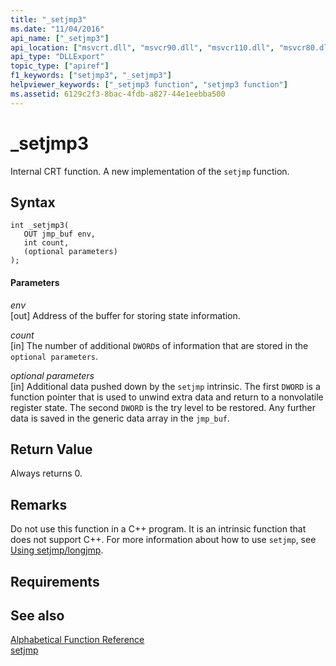 ```yaml
---
title: "_setjmp3"
ms.date: "11/04/2016"
api_name: ["_setjmp3"]
api_location: ["msvcrt.dll", "msvcr90.dll", "msvcr110.dll", "msvcr80.dll", "msvcr110_clr0400.dll", "msvcr100.dll", "msvcr120.dll"]
api_type: "DLLExport"
topic_type: ["apiref"]
f1_keywords: ["setjmp3", "_setjmp3"]
helpviewer_keywords: ["_setjmp3 function", "setjmp3 function"]
ms.assetid: 6129c2f3-8bac-4fdb-a827-44e1eebba500
---
```

# _setjmp3

Internal CRT function. A new implementation of the `setjmp` function.

## Syntax

```
int _setjmp3(
   OUT jmp_buf env,
   int count,
   (optional parameters)
);
```

#### Parameters

*env*<br/>
[out] Address of the buffer for storing state information.

*count*<br/>
[in] The number of additional `DWORD`s of information that are stored in the `optional parameters`.

*optional parameters*<br/>
[in] Additional data pushed down by the `setjmp` intrinsic. The first `DWORD` is a function pointer that is used to unwind extra data and return to a nonvolatile register state. The second `DWORD` is the try level to be restored. Any further data is saved in the generic data array in the `jmp_buf`.

## Return Value

Always returns 0.

## Remarks

Do not use this function in a C++ program. It is an intrinsic function that does not support C++. For more information about how to use `setjmp`, see [Using setjmp/longjmp](../cpp/using-setjmp-longjmp.md).

## Requirements

## See also

[Alphabetical Function Reference](../c-runtime-library/reference/crt-alphabetical-function-reference.md)<br/>
[setjmp](../c-runtime-library/reference/setjmp.md)
